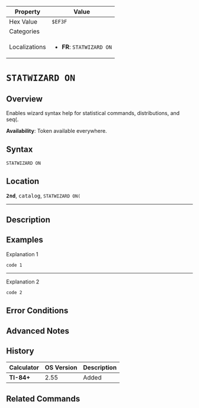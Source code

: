 | Property      | Value |
|---------------|-------|
| Hex Value     | `$EF3F`|
| Categories    | <ul></ul> |
| Localizations | <ul><li><b>FR</b>: `STATWIZARD ON`</li></ul> |

# `STATWIZARD ON`

## Overview
Enables wizard syntax help for statistical commands, distributions, and seq(.


<b>Availability</b>: Token available everywhere.

## Syntax
`STATWIZARD ON`

## Location
<tt><kbd><b>2nd</b></kbd></tt>, <kbd>catalog</kbd>, `STATWIZARD ON(`
<hr>

## Description


## Examples

Explanation 1
```ti-basic
code 1
```
---
Explanation 2
```ti-basic
code 2
```

## Error Conditions


## Advanced Notes


## History
| Calculator | OS Version | Description |
|------------|------------|-------------|
| <b>TI-84+</b> | 2.55 | Added |

## Related Commands

